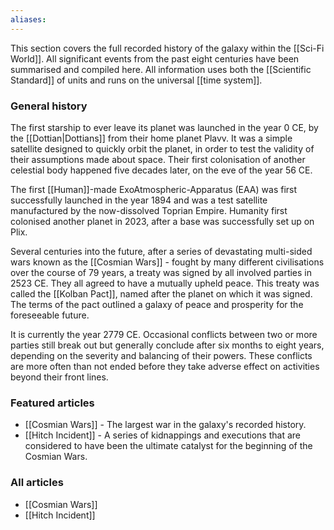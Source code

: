 ```yaml
---
aliases:
---
```

This section covers the full recorded history of the galaxy within the [[Sci-Fi World]]. All significant events from the past eight centuries have been summarised and compiled here. All information uses both the [[Scientific Standard]] of units and runs on the universal [[time system]].


### General history

The first starship to ever leave its planet was launched in the year 0 CE, by the [[Dottian|Dottians]] from their home planet Plavv. It was a simple satellite designed to quickly orbit the planet, in order to test the validity of their assumptions made about space. Their first colonisation of another celestial body happened five decades later, on the eve of the year 56 CE.

The first [[Human]]-made ExoAtmospheric-Apparatus (EAA) was first successfully launched in the year 1894 and was a test satellite manufactured by the now-dissolved Toprian Empire. Humanity first colonised another planet in 2023, after a base was successfully set up on Plix.

Several centuries into the future, after a series of devastating multi-sided wars known as the [[Cosmian Wars]] - fought by many different civilisations over the course of 79 years, a treaty was signed by all involved parties in 2523 CE. They all agreed to have a mutually upheld peace. This treaty was called the [[Kolban Pact]], named after the planet on which it was signed. The terms of the pact outlined a galaxy of peace and prosperity for the foreseeable future.

It is currently the year 2779 CE. Occasional conflicts between two or more parties still break out but generally conclude after six months to eight years, depending on the severity and balancing of their powers. These conflicts are more often than not ended before they take adverse effect on activities beyond their front lines.


### Featured articles

- [[Cosmian Wars]] - The largest war in the galaxy's recorded history.
- [[Hitch Incident]] - A series of kidnappings and executions that are considered to have been the ultimate catalyst for the beginning of the Cosmian Wars.


### All articles

- [[Cosmian Wars]]
- [[Hitch Incident]]